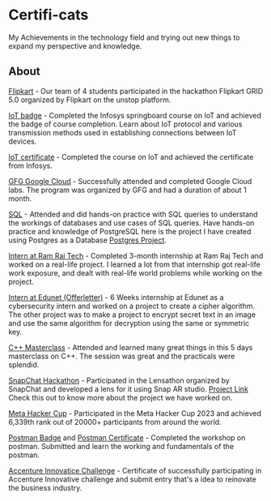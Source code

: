 # Certifi-cats

My Achievements in the technology field and trying out new things to expand my perspective and knowledge. 
## About

[Flipkart](/Achievements/Flipkart.pdf) - Our team of 4 students participated in the hackathon Flipkart GRID 5.0 organized by Flipkart on the unstop platform. 

[IoT badge](/Achievements/Skillsoft_badge.png) - Completed the Infosys springboard course on IoT and achieved the badge of course completion. Learn about IoT protocol and various transmission methods used in establishing connections between IoT devices.

[IoT certificate](/Achievements/infosys-course.pdf) - Completed the course on IoT and achieved the certificate from Infosys.

[GFG Google Cloud](/Achievements/google-cloud.pdf) - Successfully attended and completed Google Cloud labs. The program was organized by GFG and had a duration of about 1 month.

[SQL](/Achievements/SQL.pdf) - Attended and did hands-on practice with SQL queries to understand the workings of databases and use cases of SQL queries. Have hands-on practice and knowledge of PostgreSQL here is the project I have created using Postgres as a Database [Postgres Project](https://github.com/masterujjval/Register-Login-Update.website).

[Intern at Ram Raj Tech](/Achievements/ramrajtech.pdf) - Completed 3-month internship at Ram Raj Tech and worked on a real-life project. I learned a lot from that internship got real-life work exposure, and dealt with real-life world problems while working on the project.

[Intern at Edunet (Offerletter)](/Achievements/offer-letter-cybersecurity-EDUNET.pdf) - 6 Weeks internship at Edunet as a cybersecurity intern and worked on a project to create a cipher algorithm. The other project was to make a project to encrypt secret text in an image and use the same algorithm for decryption using the same or symmetric key.

[C++ Masterclass](/Achievements/Cpp-letsupgrade.pdf) - Attended and learned many great things in this 5 days masterclass on C++. The session was great and the practicals were splendid.

[SnapChat Hackathon](/Achievements/Hack2skill-Certificate.png) - Participated in the Lensathon organized by SnapChat and developed a lens for it using Snap AR studio. [Project Link](https://github.com/masterujjval/snap_lens) Check this out to know more about the project we have worked on.


[Meta Hacker Cup](/Achievements/Meta-hacker-cup-2023.pdf) -  Participated in the Meta Hacker Cup 2023 and achieved 6,339th rank out of 20000+ participants from around the world.

[Postman Badge](Postman-badge.png) and [Postman Certificate](LUEPAFSOCT123104.pdf) - Completed the workshop on postman. Submitted and learn the working and fundamentals of the postman.

[Accenture Innovatice Challenge](/Acheivements/Accenture.pdf) - Certificate of successfully participating in Accenture Innovative challenge and submit entry that's a idea to reinovate the business industry. 

